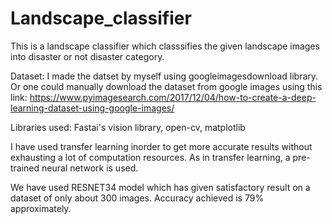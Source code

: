 # Landscape_classifier

This is a landscape classifier which classsifies the given landscape images into disaster or not disaster category.

Dataset:
I made the datset by myself using googleimagesdownload library. Or one could manually download the dataset from google images using this link: https://www.pyimagesearch.com/2017/12/04/how-to-create-a-deep-learning-dataset-using-google-images/

Libraries used: 
Fastai's vision library, open-cv, matplotlib

I have used transfer learning inorder to get more accurate results without exhausting a lot of computation resources. As in transfer learning, a pre-trained neural network is used.

We have used RESNET34 model which has given satisfactory result on a dataset of only about 300 images. 
Accuracy achieved is 79% approximately.

